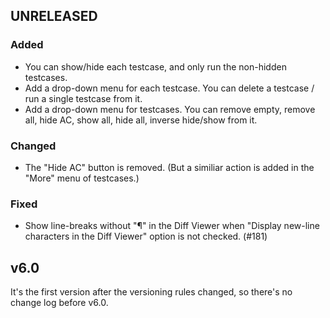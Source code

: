 ## UNRELEASED

### Added

- You can show/hide each testcase, and only run the non-hidden testcases.
- Add a drop-down menu for each testcase. You can delete a testcase / run a single testcase from it.
- Add a drop-down menu for testcases. You can remove empty, remove all, hide AC, show all, hide all, inverse hide/show from it.

### Changed

- The "Hide AC" button is removed. (But a similiar action is added in the "More" menu of testcases.)

### Fixed
- Show line-breaks without "¶" in the Diff Viewer when "Display new-line characters in the Diff Viewer" option is not checked. (#181)

## v6.0

It's the first version after the versioning rules changed, so there's no change log before v6.0.
